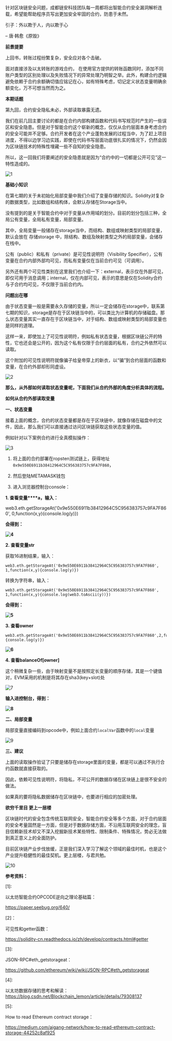针对区块链安全问题，成都链安科技团队每一周都将出智能合约安全漏洞解析连载，希望能帮助程序员写出更加安全牢固的合约，防患于未然。



引子：外以欺于人，内以欺于心

 – 唐·韩愈《原毁》



**前景提要**



上回书，转账过程纷繁复杂，安全应对各个击破。



面对直接涉及以太转账的游戏合约， 在使用官方提供的转账函数同时，添加不同账户类型的区别处理以及失败情况下的异常处理乃明智之举。此外，构建合约逻辑避免依赖于合约余额确切值应铭记在心，如有特殊考虑，切记定义状态变量明确余额变化，万不可想当然而为之。



**本期话题**



第九回，合约安全隐私未必，外部读取暴露无遗。



我们在前几回主要讨论的都是在合约内部构建函数和代码书写规范时产生的一些误区和安全隐患。但是对于智能合约这个崭新的概念，仅仅从合约层面本身考虑合约的安全可能并不足够。合约开发者在这个产业蓬勃发展的过程当中，为了赶上项目进度，不得以边学习边实践，即使在代码书写层面功底很扎实的情况下，仍然会因为区块链技术的特殊性埋藏一些不自知的安全隐患。



所以，这一回我们将要阐述的安全隐患就是因为“合约中的一切都是公开可见”这一特性造成的。



![1](./img/1.png)



**基础小知识**



在第七期的关于未初始化局部变量中我们介绍了变量存储的知识。Solidity对复杂的数据类型，比如数组和结构体，会默认存储在Storage当中。



没有提到的是关于智能合约中对于变量从作用域的划分。目前的划分包括三种，全局公有变量，全局私有变量，局部变量。



其中，全局变量一般储存在storage当中，而结构、数组或映射类型的局部变量，默认会放在 存储storage 中，除结构、数组及映射类型之外的局部变量，会储存在栈中。



公有（public）和私有（private）是可见性说明符（Visibility Specifier），公有变量在合约内部外部均可见，而私有变量仅在当前合约可见（可调用）。



另外还有两个可见性类别在这里我们也介绍一下：external，表示仅在外部可见，即仅可用于消息调用；internal，仅在内部可见，表示的意思是仅在Solidity合约与子合约均可见，不仅限于当前合约内。



**问题出在哪**



由于状态变量一般是需要永久存储的变量，所以一定会储存在storage中，联系第七期的知识，storage是存在于区块链当中的，可以类比为计算机的存储磁盘。那么状态变量其实一直存在于区块链当中，对于结构、数组或映射类型的局部变量也是同样的道理。



这样一来，即使加上了可见性说明符，例如私有状态变量，根据区块链公开的特性，它也还会是公开的，因为这个私有仅限于合约层面的私有，合约之外依然可以读取。



这个附加的可见性说明符就像骗子给皇帝穿上的新衣，以“骗”到合约层面的函数和变量，在合约外部却形同虚设。



![2](./img/2.png)

**那么，从外部如何读取状态变量呢，下面我们从合约外部的角度分析具体的流程。**



**如何从合约外部读取变量**



**一、状态变量**



接着上面的概念，合约的状态变量都是存在于区块链中，就像存储在磁盘中的文件，因此，那么我们可以直接通过访问区块链获取这些状态变量的值。



例如针对以下案例合约进行全真模拟操作：



![3](./img/3.png)



1. 将上面的合约部署在ropsten测试链上，获得地址`0x9e550E6911b38412964C5C956383757c9FA7F860`，

2. 然后登陆METAMASK钱包

3. 进入浏览器控制台console：



**1.   查看变量****a，输入：**



web3.eth.getStorageAt('0x9e550E6911b38412964C5C956383757c9FA7F860', 0,function(x,y){console.log(y)})



**会得到：**



**![4](./img/4.png)**



**2.   查看变量str**



获取16进制结果，输入：

```
web3.eth.getStorageAt('0x9e550E6911b38412964C5C956383757c9FA7F860', 1,function(x,y){console.log(y)})
```

转换为字符串，输入：

```
web3.eth.getStorageAt('0x9e550E6911b38412964C5C956383757c9FA7F860', 1,function(x,y){console.log(web3.toAscii(y))})
```

**会得到：**



**![5](./img/5.png)**



**3.     查看owner**



```
web3.eth.getStorageAt('0x9e550E6911b38412964C5C956383757c9FA7F860',2,function(x,y){console.log(y)})
```



**![6](./img/6.png)**



**4.     查看balanceOf[owner]**



这个稍微复杂一些，由于映射变量不是按照定长变量的顺序存储，其是一个键值对，EVM采用的机制是将其存在sha3(key+slot)处



![7](./img/7.png)



**输入进控制台，得到：**



**![8](./img/8.png)**



**二、局部变量**



局部变量直接编码到opcode中，例如上面合约`localVar`函数中的`local`变量



![9](./img/9.png)



**三、建议**



上面的读取操作验证了只要是储存在storage里面的变量，都是可以通过不执行合约函数就直接获取的。



因此，依赖可见性说明符，将隐私，不可公开的数据存储在区块链上是很不安全的做法。



如果真的要将隐私数据储存在区块链中，也要进行相应的加密处理。



**欲穷千里目 更上一层楼**



区块链时代的安全包含传统互联网安全，智能合约安全等多个方面，对于合约层面的安全考量固然是一方面，但是对于数据存储方面，不沿用互联网安全的理念，盲目信赖新技术却又不深入挖掘新技术某些特性、限制条件、特殊情况，势必无法做到真正意义上的全面防护。



目前区块链产业步伐放缓，正是我们深入学习了解这个领域的最佳时机，也是这个产业提升稳健性的最佳契机。更上层楼，与君共勉。



![10](./img/10.png)



**参考资料：**



[1]: 

以太坊智能合约OPCODE逆向之理论基础篇：

https://paper.seebug.org/640/



[2]：

可见性和getter函数：

https://solidity-cn.readthedocs.io/zh/develop/contracts.html#getter



[3]: 

JSON-RPC#eth_getstorageat：

https://github.com/ethereum/wiki/wiki/JSON-RPC#eth_getstorageat



[4]:

以太坊数据存储的思考和解读：https://blog.csdn.net/Blockchain_lemon/article/details/79308137



[5]: 

How to read Ethereum contract storage：

https://medium.com/aigang-network/how-to-read-ethereum-contract-storage-44252c8af925
